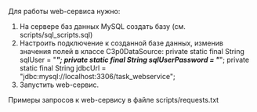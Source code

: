 Для работы web-сервиса нужно:
1. На сервере баз данных MySQL создать базу (см. scripts/sql_scripts.sql)
2. Настроить подключение к созданной базе данных, изменив значения полей в классе C3p0DataSource:
	private static final String sqlUser = "***";
	private static final String sqlUserPassword = "***";
	private static final String jdbcUrl = "jdbc:mysql://localhost:3306/task_webservice";
3. Запустить web-сервис.

Примеры запросов к web-сервису в файле scripts/requests.txt
